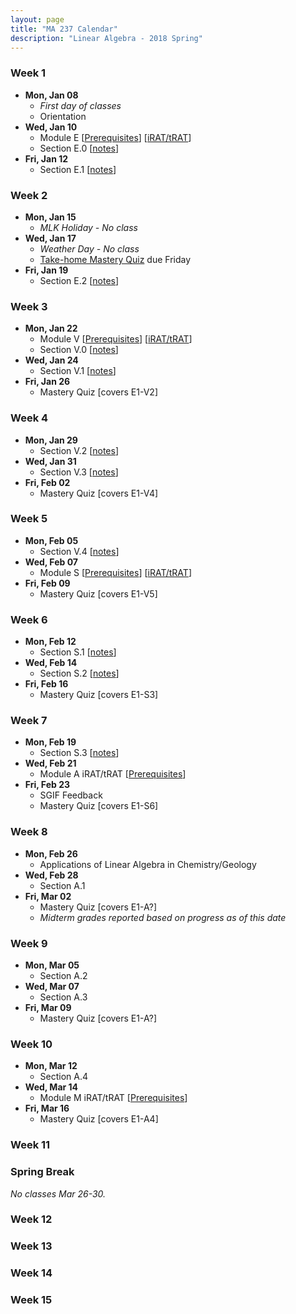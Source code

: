 ```yaml
---
layout: page
title: "MA 237 Calendar"
description: "Linear Algebra - 2018 Spring"
---
```


### Week 1

- **Mon, Jan 08**
    - *First day of classes*
    - Orientation
- **Wed, Jan 10**
    - Module E
      [[Prerequisites][module-E-readiness]]
      [[iRAT/tRAT][module-E-rat]]
    - Section E.0 [[notes][module-E-0]]
- **Fri, Jan 12**
    - Section E.1 [[notes][module-E-1]]

### Week 2

- **Mon, Jan 15**
    - *MLK Holiday - No class*
- **Wed, Jan 17**
    - *Weather Day - No class*
    - [Take-home Mastery Quiz][take-home-01-19]
      due Friday
- **Fri, Jan 19**
    - Section E.2
      [[notes][module-E-2]]

### Week 3

- **Mon, Jan 22**
    - Module V
      [[Prerequisites][module-V-readiness]]
      [[iRAT/tRAT][module-V-rat]]
    - Section V.0
      [[notes][module-V-0]]
- **Wed, Jan 24**
    - Section V.1
      [[notes][module-V-1]]
- **Fri, Jan 26**
    - Mastery Quiz
      [covers E1-V2]

### Week 4

- **Mon, Jan 29**
    - Section V.2
      [[notes][module-V-2]]
- **Wed, Jan 31**
    - Section V.3
      [[notes][module-V-3]]
- **Fri, Feb 02**
    - Mastery Quiz
      [covers E1-V4]

### Week 5

- **Mon, Feb 05**
    - Section V.4
      [[notes][module-V-4]]
- **Wed, Feb 07**
    - Module S
      [[Prerequisites][module-S-readiness]]
      [[iRAT/tRAT][module-S-rat]]
- **Fri, Feb 09**
    - Mastery Quiz
      [covers E1-V5]

### Week 6

- **Mon, Feb 12**
    - Section S.1
      [[notes][module-S-1]]
- **Wed, Feb 14**
    - Section S.2
      [[notes][module-S-2]]
- **Fri, Feb 16**
    - Mastery Quiz
      [covers E1-S3]

### Week 7

- **Mon, Feb 19**
    - Section S.3
      [[notes][module-S-3]]
- **Wed, Feb 21**
    - Module A iRAT/tRAT
      [[Prerequisites][module-A-readiness]]
- **Fri, Feb 23**
    - SGIF Feedback
    - Mastery Quiz
      [covers E1-S6]

### Week 8

- **Mon, Feb 26**
  - Applications of Linear Algebra in Chemistry/Geology
- **Wed, Feb 28**
  - Section A.1
- **Fri, Mar 02**
  - Mastery Quiz
    [covers E1-A?]
  - *Midterm grades reported based on progress as of this date*

### Week 9

- **Mon, Mar 05**
  - Section A.2
- **Wed, Mar 07**
  - Section A.3
- **Fri, Mar 09**
  - Mastery Quiz
    [covers E1-A?]

### Week 10

- **Mon, Mar 12**
  - Section A.4
- **Wed, Mar 14**
  - Module M iRAT/tRAT
    [[Prerequisites][module-M-readiness]]
- **Fri, Mar 16**
  - Mastery Quiz
    [covers E1-A4]

### Week 11

### Spring Break

*No classes Mar 26-30.*

### Week 12

### Week 13

### Week 14

### Week 15


[module-E-readiness]: ../pdf/handout-E-readiness.pdf
[module-E-rat]: ../pdf/rat-1-E.pdf
[module-E-0]: ../pdf/handout-E-0.pdf
[module-E-1]: ../pdf/handout-E-1.pdf
[module-E-2]: ../pdf/handout-E-2.pdf
[take-home-01-19]: ../pdf/quiz-take-home-2018-01-19.pdf
[module-V-readiness]: ../pdf/handout-V-readiness.pdf
[module-V-rat]: ../pdf/rat-2-V.pdf
[module-V-0]: ../pdf/handout-V-0.pdf
[module-V-1]: ../pdf/handout-V-1.pdf
[module-V-2]: ../pdf/handout-V-2.pdf
[module-V-3]: ../pdf/handout-V-3.pdf
[module-V-4]: ../pdf/handout-V-4.pdf
[module-S-readiness]: ../pdf/handout-S-readiness.pdf
[module-S-rat]: ../pdf/rat-3-S.pdf
[module-S-1]: ../pdf/handout-S-1.pdf
[module-S-2]: ../pdf/handout-S-2.pdf
[module-S-3]: ../pdf/handout-S-3.pdf
[module-A-readiness]: ../pdf/handout-A-readiness.pdf
[module-M-readiness]: ../pdf/handout-M-readiness.pdf
[module-G-readiness]: ../pdf/handout-G-readiness.pdf
